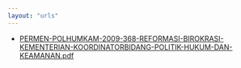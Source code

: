 ```yaml
---
layout: "urls"
---
```

* [PERMEN-POLHUMKAM-2009-368-REFORMASI-BIROKRASI-KEMENTERIAN-KOORDINATORBIDANG-POLITIK-HUKUM-DAN-KEAMANAN.pdf](PERMEN-POLHUMKAM-2009-368-REFORMASI-BIROKRASI-KEMENTERIAN-KOORDINATORBIDANG-POLITIK-HUKUM-DAN-KEAMANAN.pdf)
